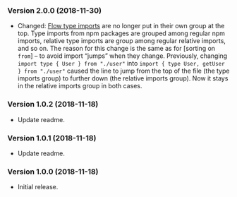 ### Version 2.0.0 (2018-11-30)

- Changed: [Flow type imports] are no longer put in their own group at the top.
  Type imports from npm packages are grouped among regular npm imports, relative
  type imports are group among regular relative imports, and so on. The reason
  for this change is the same as for [sorting on `from`] – to avoid import
  “jumps” when they change. Previously, changing
  `import type { User } from "./user"` into
  `import { type User, getUser } from "./user"` caused the line to jump from the
  top of the file (the type imports group) to further down (the relative imports
  group). Now it stays in the relative imports group in both cases.

### Version 1.0.2 (2018-11-18)

- Update readme.

### Version 1.0.1 (2018-11-18)

- Update readme.

### Version 1.0.0 (2018-11-18)

- Initial release.

<!-- prettier-ignore-start -->
[flow type imports]: https://flow.org/en/docs/types/modules/
[sort-from]: README.md#why-sort-on-from
<!-- prettier-ignore-end -->
